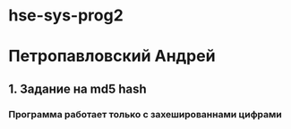 # hse-sys-prog2
# Петропавловский Андрей
## 1. Задание на md5 hash
### Программа работает только с захешированнами цифрами